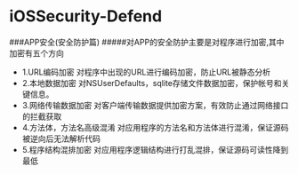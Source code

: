 # iOSSecurity-Defend
###APP安全(安全防护篇)
#####对APP的安全防护主要是对程序进行加密,其中加密有五个方向

* 1.URL编码加密
	对程序中出现的URL进行编码加密，防止URL被静态分析
* 2.本地数据加密
	对NSUserDefaults，sqlite存储文件数据加密，保护帐号和关键信息。
* 3.网络传输数据加密
	对客户端传输数据提供加密方案，有效防止通过网络接口的拦截获取
* 4.方法体，方法名高级混淆
	对应用程序的方法名和方法体进行混淆，保证源码被逆向后无法解析代码
* 5.程序结构混排加密
	对应用程序逻辑结构进行打乱混排，保证源码可读性降到最低

